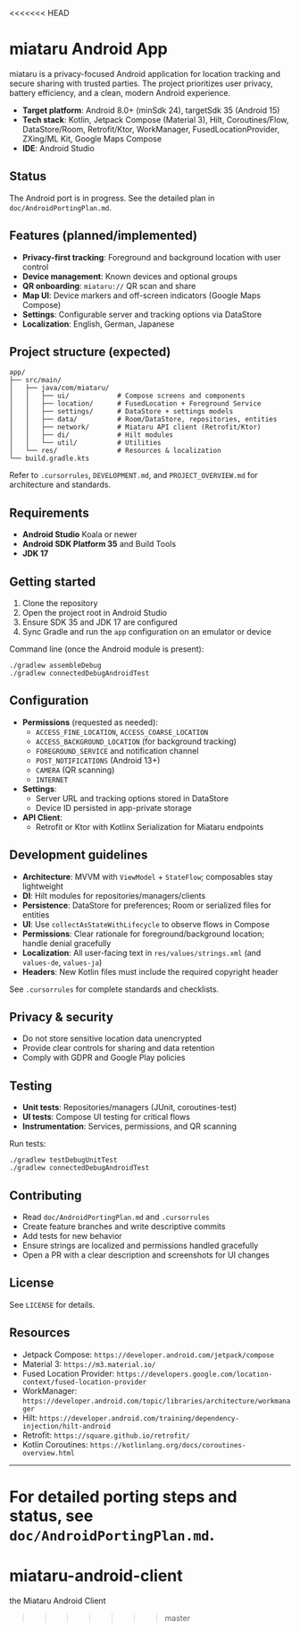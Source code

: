 <<<<<<< HEAD
# miataru Android App

miataru is a privacy-focused Android application for location tracking and secure sharing with trusted parties. The project prioritizes user privacy, battery efficiency, and a clean, modern Android experience.

- **Target platform**: Android 8.0+ (minSdk 24), targetSdk 35 (Android 15)
- **Tech stack**: Kotlin, Jetpack Compose (Material 3), Hilt, Coroutines/Flow, DataStore/Room, Retrofit/Ktor, WorkManager, FusedLocationProvider, ZXing/ML Kit, Google Maps Compose
- **IDE**: Android Studio

## Status
The Android port is in progress. See the detailed plan in `doc/AndroidPortingPlan.md`.

## Features (planned/implemented)
- **Privacy-first tracking**: Foreground and background location with user control
- **Device management**: Known devices and optional groups
- **QR onboarding**: `miataru://` QR scan and share
- **Map UI**: Device markers and off-screen indicators (Google Maps Compose)
- **Settings**: Configurable server and tracking options via DataStore
- **Localization**: English, German, Japanese

## Project structure (expected)
```
app/
├── src/main/
│   ├── java/com/miataru/
│   │   ├── ui/            # Compose screens and components
│   │   ├── location/      # FusedLocation + Foreground Service
│   │   ├── settings/      # DataStore + settings models
│   │   ├── data/          # Room/DataStore, repositories, entities
│   │   ├── network/       # Miataru API client (Retrofit/Ktor)
│   │   ├── di/            # Hilt modules
│   │   └── util/          # Utilities
│   └── res/               # Resources & localization
└── build.gradle.kts
```

Refer to `.cursorrules`, `DEVELOPMENT.md`, and `PROJECT_OVERVIEW.md` for architecture and standards.

## Requirements
- **Android Studio** Koala or newer
- **Android SDK Platform 35** and Build Tools
- **JDK 17**

## Getting started
1. Clone the repository
2. Open the project root in Android Studio
3. Ensure SDK 35 and JDK 17 are configured
4. Sync Gradle and run the `app` configuration on an emulator or device

Command line (once the Android module is present):
```
./gradlew assembleDebug
./gradlew connectedDebugAndroidTest
```

## Configuration
- **Permissions** (requested as needed):
  - `ACCESS_FINE_LOCATION`, `ACCESS_COARSE_LOCATION`
  - `ACCESS_BACKGROUND_LOCATION` (for background tracking)
  - `FOREGROUND_SERVICE` and notification channel
  - `POST_NOTIFICATIONS` (Android 13+)
  - `CAMERA` (QR scanning)
  - `INTERNET`
- **Settings**:
  - Server URL and tracking options stored in DataStore
  - Device ID persisted in app-private storage
- **API Client**:
  - Retrofit or Ktor with Kotlinx Serialization for Miataru endpoints

## Development guidelines
- **Architecture**: MVVM with `ViewModel` + `StateFlow`; composables stay lightweight
- **DI**: Hilt modules for repositories/managers/clients
- **Persistence**: DataStore for preferences; Room or serialized files for entities
- **UI**: Use `collectAsStateWithLifecycle` to observe flows in Compose
- **Permissions**: Clear rationale for foreground/background location; handle denial gracefully
- **Localization**: All user-facing text in `res/values/strings.xml` (and `values-de`, `values-ja`)
- **Headers**: New Kotlin files must include the required copyright header

See `.cursorrules` for complete standards and checklists.

## Privacy & security
- Do not store sensitive location data unencrypted
- Provide clear controls for sharing and data retention
- Comply with GDPR and Google Play policies

## Testing
- **Unit tests**: Repositories/managers (JUnit, coroutines-test)
- **UI tests**: Compose UI testing for critical flows
- **Instrumentation**: Services, permissions, and QR scanning

Run tests:
```
./gradlew testDebugUnitTest
./gradlew connectedDebugAndroidTest
```

## Contributing
- Read `doc/AndroidPortingPlan.md` and `.cursorrules`
- Create feature branches and write descriptive commits
- Add tests for new behavior
- Ensure strings are localized and permissions handled gracefully
- Open a PR with a clear description and screenshots for UI changes

## License
See `LICENSE` for details.

## Resources
- Jetpack Compose: `https://developer.android.com/jetpack/compose`
- Material 3: `https://m3.material.io/`
- Fused Location Provider: `https://developers.google.com/location-context/fused-location-provider`
- WorkManager: `https://developer.android.com/topic/libraries/architecture/workmanager`
- Hilt: `https://developer.android.com/training/dependency-injection/hilt-android`
- Retrofit: `https://square.github.io/retrofit/`
- Kotlin Coroutines: `https://kotlinlang.org/docs/coroutines-overview.html`

---
For detailed porting steps and status, see `doc/AndroidPortingPlan.md`.
=======
miataru-android-client
======================

the Miataru Android Client
>>>>>>> master
